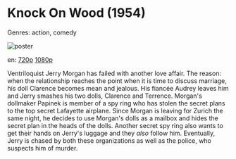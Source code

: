 # Knock On Wood (1954)

Genres: action, comedy

![poster](http://image.tmdb.org/t/p/w500/w8vCwSemFQkmcLzQOJM86HscZlp.jpg)

en:
  [720p](magnet:?xt=urn:btih:2869A08C47DF09B2BFE3E26DD67D12D09DD741AA&tr=udp://glotorrents.pw:6969/announce&tr=udp://tracker.opentrackr.org:1337/announce&tr=udp://torrent.gresille.org:80/announce&tr=udp://tracker.openbittorrent.com:80&tr=udp://tracker.coppersurfer.tk:6969&tr=udp://tracker.leechers-paradise.org:6969&tr=udp://p4p.arenabg.ch:1337&tr=udp://tracker.internetwarriors.net:1337)
  [1080p](magnet:?xt=urn:btih:21C47689A3DD1455ED265A28C817D21D013DAEC6&tr=udp://glotorrents.pw:6969/announce&tr=udp://tracker.opentrackr.org:1337/announce&tr=udp://torrent.gresille.org:80/announce&tr=udp://tracker.openbittorrent.com:80&tr=udp://tracker.coppersurfer.tk:6969&tr=udp://tracker.leechers-paradise.org:6969&tr=udp://p4p.arenabg.ch:1337&tr=udp://tracker.internetwarriors.net:1337)
  


Ventriloquist Jerry Morgan has failed with another love affair. The reason: when the relationship reaches the point when it is time to discuss marriage, his doll Clarence becomes mean and jealous. His fiancée Audrey leaves him and Jerry smashes his two dolls, Clarence and Terrence. Morgan's dollmaker Papinek is member of a spy ring who has stolen the secret plans to the top secret Lafayette airplane. Since Morgan is leaving for Zurich the same night, he decides to use Morgan's dolls as a mailbox and hides the secret plan in the heads of the dolls. Another secret spy ring also wants to get their hands on Jerry's luggage and they *also* follow him. Eventually, Jerry is chased by both these organizations as well as the police, who suspects him of murder.